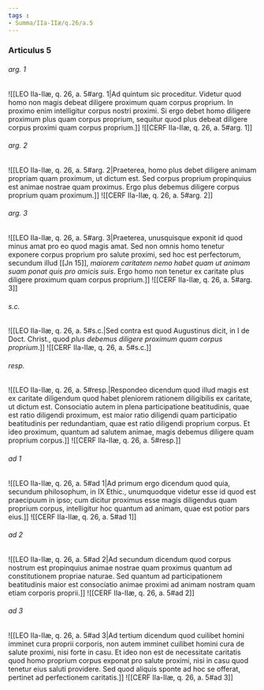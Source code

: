 ```yaml
---
tags : 
- Summa/IIa-IIæ/q.26/a.5
---
```


### Articulus 5

###### arg. 1
![[LEO IIa-IIæ, q. 26, a. 5#arg. 1|Ad quintum sic proceditur. Videtur quod homo non magis debeat diligere proximum quam corpus proprium. In proximo enim intelligitur corpus nostri proximi. Si ergo debet homo diligere proximum plus quam corpus proprium, sequitur quod plus debeat diligere corpus proximi quam corpus proprium.]]
![[CERF IIa-IIæ, q. 26, a. 5#arg. 1]]

###### arg. 2
![[LEO IIa-IIæ, q. 26, a. 5#arg. 2|Praeterea, homo plus debet diligere animam propriam quam proximum, ut dictum est. Sed corpus proprium propinquius est animae nostrae quam proximus. Ergo plus debemus diligere corpus proprium quam proximum.]]
![[CERF IIa-IIæ, q. 26, a. 5#arg. 2]]

###### arg. 3
![[LEO IIa-IIæ, q. 26, a. 5#arg. 3|Praeterea, unusquisque exponit id quod minus amat pro eo quod magis amat. Sed non omnis homo tenetur exponere corpus proprium pro salute proximi, sed hoc est perfectorum, secundum illud [[Jn 15]], *maiorem caritatem nemo habet quam ut animam suam ponat quis pro amicis suis*. Ergo homo non tenetur ex caritate plus diligere proximum quam corpus proprium.]]
![[CERF IIa-IIæ, q. 26, a. 5#arg. 3]]

###### s.c.
![[LEO IIa-IIæ, q. 26, a. 5#s.c.|Sed contra est quod Augustinus dicit, in I de Doct. Christ., quod *plus debemus diligere proximum quam corpus proprium*.]]
![[CERF IIa-IIæ, q. 26, a. 5#s.c.]]

###### resp.
![[LEO IIa-IIæ, q. 26, a. 5#resp.|Respondeo dicendum quod illud magis est ex caritate diligendum quod habet pleniorem rationem diligibilis ex caritate, ut dictum est. Consociatio autem in plena participatione beatitudinis, quae est ratio diligendi proximum, est maior ratio diligendi quam participatio beatitudinis per redundantiam, quae est ratio diligendi proprium corpus. Et ideo proximum, quantum ad salutem animae, magis debemus diligere quam proprium corpus.]]
![[CERF IIa-IIæ, q. 26, a. 5#resp.]]

###### ad 1
![[LEO IIa-IIæ, q. 26, a. 5#ad 1|Ad primum ergo dicendum quod quia, secundum philosophum, in IX Ethic., unumquodque videtur esse id quod est praecipuum in ipso; cum dicitur proximus esse magis diligendus quam proprium corpus, intelligitur hoc quantum ad animam, quae est potior pars eius.]]
![[CERF IIa-IIæ, q. 26, a. 5#ad 1]]

###### ad 2
![[LEO IIa-IIæ, q. 26, a. 5#ad 2|Ad secundum dicendum quod corpus nostrum est propinquius animae nostrae quam proximus quantum ad constitutionem propriae naturae. Sed quantum ad participationem beatitudinis maior est consociatio animae proximi ad animam nostram quam etiam corporis proprii.]]
![[CERF IIa-IIæ, q. 26, a. 5#ad 2]]

###### ad 3
![[LEO IIa-IIæ, q. 26, a. 5#ad 3|Ad tertium dicendum quod cuilibet homini imminet cura proprii corporis, non autem imminet cuilibet homini cura de salute proximi, nisi forte in casu. Et ideo non est de necessitate caritatis quod homo proprium corpus exponat pro salute proximi, nisi in casu quod tenetur eius saluti providere. Sed quod aliquis sponte ad hoc se offerat, pertinet ad perfectionem caritatis.]]
![[CERF IIa-IIæ, q. 26, a. 5#ad 3]]

